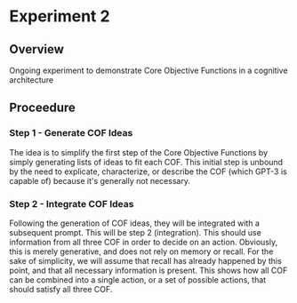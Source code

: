 # Experiment 2

## Overview

Ongoing experiment to demonstrate Core Objective Functions in a cognitive architecture

## Proceedure

### Step 1 - Generate COF Ideas

The idea is to simplify the first step of the Core Objective Functions by simply generating lists of ideas to fit each COF. This initial step is unbound by the need to explicate, characterize, or describe the COF (which GPT-3 is capable of) because it's generally not necessary. 

### Step 2 - Integrate COF Ideas

Following the generation of COF ideas, they will be integrated with a subsequent prompt. This will be step 2 (integration). This should use information from all three COF in order to decide on an action. Obviously, this is merely generative, and does not rely on memory or recall. For the sake of simplicity, we will assume that recall has already happened by this point, and that all necessary information is present. This shows how all COF can be combined into a single action, or a set of possible actions, that should satisfy all three COF.

